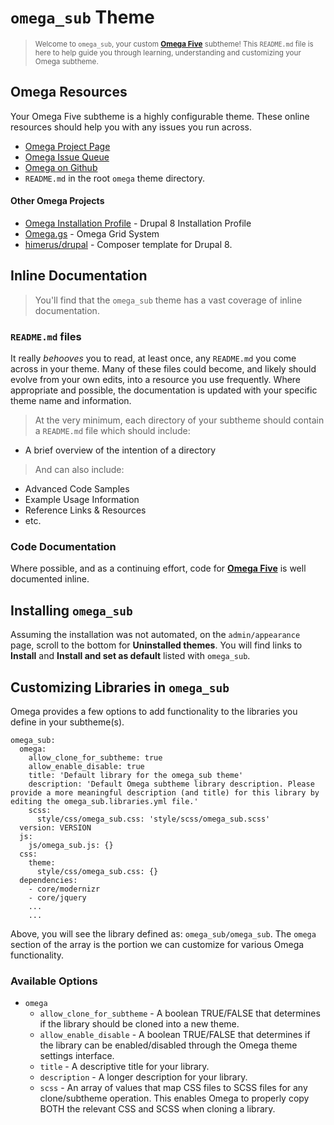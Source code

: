 # `omega_sub` Theme
><small>Welcome to `omega_sub`, your custom [**Omega Five**](https://drupal.org/project/omega) subtheme! 
This `README.md` file is here to help guide you through learning, understanding and customizing your Omega subtheme.</small> 

## Omega Resources
Your Omega Five subtheme is a highly configurable theme. 
These online resources should help you with any issues you run across.
* [Omega Project Page](https://drupal.org/project/omega)
* [Omega Issue Queue](https://drupal.org/project/issues/omega)
* [Omega on Github](https://github.com/himerus/omega)
* `README.md` in the root `omega` theme directory.

#### Other Omega Projects
* [Omega Installation Profile](https://drupal.org/project/omega_profile) - Drupal 8 Installation Profile
* [Omega.gs](https://github.com/himerus/omegags) - Omega Grid System
* [himerus/drupal](https://github.com/himerus/drupal) - Composer template for Drupal 8. 
## Inline Documentation
> You'll find that the `omega_sub` theme has a vast coverage of inline documentation. 

### `README.md` files 
It really _behooves_ you to read, at least once, any `README.md` you come across in your theme.
Many of these files could become, and likely should evolve from your own edits, into a resource you use frequently. 
Where appropriate and possible, the documentation is updated with your specific theme name and information.

> At the very minimum, each directory of your subtheme should contain a `README.md` file which should include:
* A brief overview of the intention of a directory 

> And can also include:
* Advanced Code Samples
* Example Usage Information
* Reference Links & Resources
* etc.

### Code Documentation
Where possible, and as a continuing effort, code for [**Omega Five**](https://drupal.org/project/omega) is well documented inline.

## Installing `omega_sub` 
Assuming the installation was not automated, on the `admin/appearance` page, scroll to the bottom for **Uninstalled themes**.
You will find links to **Install** and **Install and set as default** listed with `omega_sub`.

## Customizing Libraries in `omega_sub`
Omega provides a few options to add functionality to the libraries you define in your subtheme(s).

```
omega_sub:
  omega:
    allow_clone_for_subtheme: true
    allow_enable_disable: true
    title: 'Default library for the omega_sub theme'
    description: 'Default Omega subtheme library description. Please provide a more meaningful description (and title) for this library by editing the omega_sub.libraries.yml file.'
    scss:
      style/css/omega_sub.css: 'style/scss/omega_sub.scss'
  version: VERSION
  js:
    js/omega_sub.js: {}
  css:
    theme:
      style/css/omega_sub.css: {}
  dependencies:
    - core/modernizr
    - core/jquery
    ...
    ...

```

Above, you will see the library defined as: `omega_sub/omega_sub`. 
The `omega` section of the array is the portion we can customize for various Omega functionality.

### Available Options
* `omega`
  * `allow_clone_for_subtheme` - A boolean TRUE/FALSE that determines if the library should be cloned into a new theme. 
  * `allow_enable_disable` - A boolean TRUE/FALSE that determines if the library can be enabled/disabled through the Omega theme settings interface.
  * `title` - A descriptive title for your library.
  * `description` - A longer description for your library.
  * `scss` - An array of values that map CSS files to SCSS files for any clone/subtheme operation. This enables Omega to properly copy BOTH the relevant CSS and SCSS when cloning a library. 
